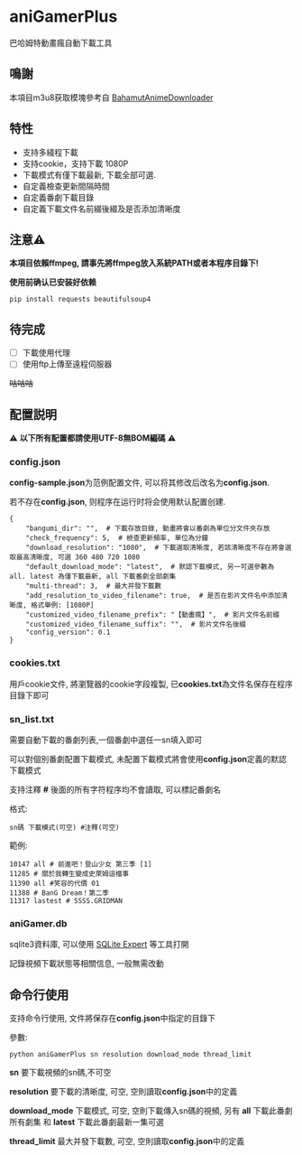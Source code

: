 # aniGamerPlus
巴哈姆特動畫瘋自動下載工具

## 鳴謝

本項目m3u8获取模塊參考自 [BahamutAnimeDownloader](https://github.com/c0re100/BahamutAnimeDownloader) 

## 特性

 - 支持多綫程下載
 - 支持cookie，支持下載 1080P
 - 下載模式有僅下載最新, 下載全部可選.
 - 自定義檢查更新間隔時間
 - 自定義番劇下載目錄
 - 自定義下載文件名前綴後綴及是否添加清晰度
 
 
## **注意**:warning:

**本項目依賴ffmpeg, 請事先將ffmpeg放入系統PATH或者本程序目錄下!**

**使用前确认已安装好依赖**
```
pip install requests beautifulsoup4
```
 
## 待完成
 - [ ] 下載使用代理
 - [ ] 使用ftp上傳至遠程伺服器
 
 ~~咕咕咕~~
 
 
## 配置説明

:warning: **以下所有配置都請使用UTF-8無BOM編碼** :warning:

### config.json

**config-sample.json**为范例配置文件, 可以将其修改后改名为**config.json**.

若不存在**config.json**, 则程序在运行时将会使用默认配置创建.

```
{
    "bangumi_dir": "",  # 下載存放目錄, 動畫將會以番劇為單位分文件夾存放
    "check_frequency": 5,  # 檢查更新頻率, 單位為分鐘
    "download_resolution": "1080",  # 下載選取清晰度, 若該清晰度不存在將會選取最高清晰度, 可選 360 480 720 1080
    "default_download_mode": "latest",  # 默認下載模式, 另一可選參數為 all. latest 為僅下載最新, all 下載番劇全部劇集
    "multi-thread": 3,  # 最大并發下載數
    "add_resolution_to_video_filename": true,  # 是否在影片文件名中添加清晰度, 格式舉例: [1080P]
    "customized_video_filename_prefix": "【動畫瘋】",  # 影片文件名前綴
    "customized_video_filename_suffix": "",  # 影片文件名後綴
    "config_version": 0.1
}
```

### cookies.txt

用戶cookie文件, 將瀏覽器的cookie字段複製, 已**cookies.txt**為文件名保存在程序目錄下即可


### sn_list.txt

需要自動下載的番劇列表,一個番劇中選任一sn填入即可

可以對個別番劇配置下載模式, 未配置下載模式將會使用**config.json**定義的默認下載模式

支持注釋 **#** 後面的所有字符程序均不會讀取, 可以標記番劇名

格式:
```
sn碼 下載模式(可空) #注釋(可空)
```

範例:
```
10147 all # 前進吧！登山少女 第三季 [1]
11285 # 關於我轉生變成史萊姆這檔事
11390 all #笑容的代價 01
11388 # BanG Dream！第二季
11317 lastest # SSSS.GRIDMAN
```

### aniGamer.db

sqlite3資料庫, 可以使用 [SQLite Expert](http://www.sqliteexpert.com/) 等工具打開

記錄視頻下載狀態等相關信息, 一般無需改動

## 命令行使用

支持命令行使用, 文件將保存在**config.json**中指定的目錄下

參數:
```
python aniGamerPlus sn resolution download_mode thread_limit
```

**sn** 要下載視頻的sn碼,不可空

**resolution** 要下載的清晰度, 可空, 空則讀取**config.json**中的定義

**download_mode** 下載模式, 可空, 空則下載傳入sn碼的視頻, 另有 **all** 下載此番劇所有劇集 和 **latest** 下載此番劇最新一集可選

**thread_limit** 最大并發下載數, 可空, 空則讀取**config.json**中的定義